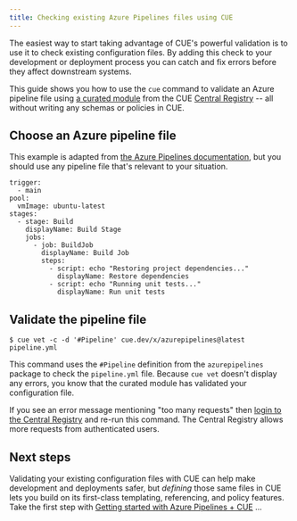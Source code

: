 ```yaml
---
title: Checking existing Azure Pipelines files using CUE
---
```


The easiest way to start taking advantage of CUE's powerful validation is to
use it to check existing configuration files.
By adding this check to your development or deployment process
you can catch and fix errors before they affect downstream
systems.

This guide shows you how to use the `cue` command to validate an Azure pipeline
file using
[a curated module](/getting-started/azure-pipelines/) from the
CUE [Central Registry](https://registry.cue.works) -- all without writing any
schemas or policies in CUE.

<!--more-->

## Choose an Azure pipeline file

This example is adapted from
[the Azure Pipelines documentation](https://learn.microsoft.com/azure/devops/pipelines/process/run-stages),
but you should use any pipeline file that's relevant to your situation.

``` { .yaml title="pipeline.yml" }
trigger:
  - main
pool:
  vmImage: ubuntu-latest
stages:
  - stage: Build
    displayName: Build Stage
    jobs:
      - job: BuildJob
        displayName: Build Job
        steps:
          - script: echo "Restoring project dependencies..."
            displayName: Restore dependencies
          - script: echo "Running unit tests..."
            displayName: Run unit tests
```

## Validate the pipeline file

``` { .shell-session title="TERMINAL" data-copy="cue vet -c -d &#39;#Pipeline&#39; cue.dev/x/azurepipelines@latest pipeline.yml" }
$ cue vet -c -d '#Pipeline' cue.dev/x/azurepipelines@latest pipeline.yml
```

This command uses the `#Pipeline` definition from the `azurepipelines` package
to check the `pipeline.yml` file. Because `cue vet` doesn't display any errors,
you know that the curated module has validated your configuration file.

If you see an error message mentioning "too many requests" then
[login to the Central Registry](../login-central-registry.md)
and re-run this command.
The Central Registry allows more requests from authenticated users.

## Next steps

Validating your existing configuration files with CUE can help make development
and deployments safer, but *defining* those same files in CUE lets you build on
its first-class templating, referencing, and policy features. Take the first
step with
[Getting started with Azure Pipelines + CUE](../getting-started-with-azure-pipelines-cue/index.md)
...
